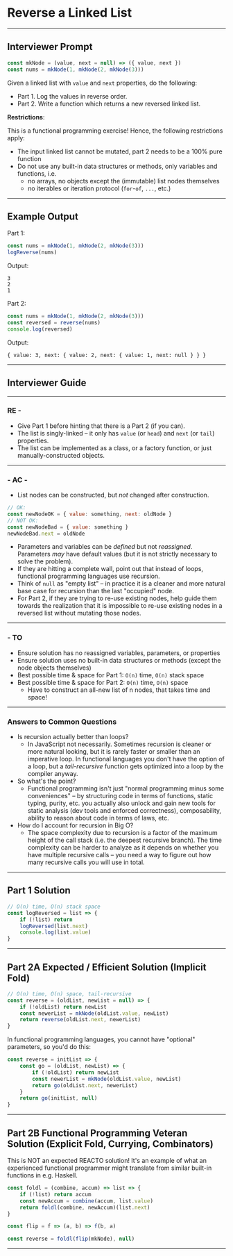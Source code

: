 
# Reverse a Linked List

---

## Interviewer Prompt

```js
const mkNode = (value, next = null) => ({ value, next })
const nums = mkNode(1, mkNode(2, mkNode(3)))
```
Given a linked list with `value` and `next` properties, do the following:
- Part 1. Log the values in reverse order.
- Part 2. Write a function which returns a new reversed linked list.

**Restrictions**:

This is a functional programming exercise! Hence, the following restrictions apply:
- The input linked list cannot be mutated, part 2 needs to be a 100% pure function 
- Do not use any built-in data structures or methods, only variables and functions, i.e.
  - no arrays, no objects except the (immutable) list nodes themselves
  - no iterables or iteration protocol (`for`-`of`, `...`, etc.)

---

## Example Output

Part 1:

```js
const nums = mkNode(1, mkNode(2, mkNode(3)))
logReverse(nums)
```

Output:

```
3
2
1
```

Part 2:

```js
const nums = mkNode(1, mkNode(2, mkNode(3)))
const reversed = reverse(nums)
console.log(reversed)
```

Output:

```
{ value: 3, next: { value: 2, next: { value: 1, next: null } } }
```

---


## Interviewer Guide

---

### RE -

* Give Part 1 before hinting that there is a Part 2 (if you can).
* The list is singly-linked – it only has `value` (or `head`) and `next` (or `tail`) properties.
* The list can be implemented as a class, or a factory function, or just manually-constructed objects. 

---

### - AC -

* List nodes can be constructed, but _not_ changed after construction.

```js
// OK:
const newNodeOK = { value: something, next: oldNode }
// NOT OK:
const newNodeBad = { value: something }
newNodeBad.next = oldNode
```

* Parameters and variables can be _defined_ but not _reassigned_. Parameters _may_ have default values (but it is not strictly necessary to solve the problem).
* If they are hitting a complete wall, point out that instead of loops, functional programming languages use recursion.
* Think of `null` as "empty list" – in practice it is a cleaner and more natural base case for recursion than the last "occupied" node.
* For Part 2, if they are trying to re-use existing nodes, help guide them towards the realization that it is impossible to re-use existing nodes in a reversed list without mutating those nodes.

---

### - TO

- Ensure solution has no reassigned variables, parameters, or properties
- Ensure solution uses no built-in data structures or methods (except the node objects themselves)
- Best possible time & space for Part 1: `O(n)` time, `O(n)` stack space
- Best possible time & space for Part 2: `O(n)` time, `O(n)` space
  - Have to construct an all-new list of n nodes, that takes time and space!

---

### Answers to Common Questions

- Is recursion actually better than loops?
  - In JavaScript not necessarily. Sometimes recursion is cleaner or more natural looking, but it is rarely faster or smaller than an imperative loop. In functional languages you don't have the option of a loop, but a _tail-recursive_ function gets optimized into a loop by the compiler anyway.
- So what's the point?
  - Functional programming isn't just "normal programming minus some conveniences" – by structuring code in terms of functions, static typing, purity, etc. you actually also unlock and gain new tools for static analysis (dev tools and enforced correctness), composability, ability to reason about code in terms of laws, etc. 
- How do I account for recursion in Big O?
  - The space complexity due to recursion is a factor of the maximum height of the call stack (i.e. the deepest recursive branch). The time complexity can be harder to analyze as it depends on whether you have multiple recursive calls – you need a way to figure out how many recursive calls you will use in total.

---

## Part 1 Solution

```js
// O(n) time, O(n) stack space
const logReversed = list => {
    if (!list) return
    logReversed(list.next)
    console.log(list.value)
}
```

---

## Part 2A Expected / Efficient Solution (Implicit Fold)

```js
// O(n) time, O(n) space, tail-recursive
const reverse = (oldList, newList = null) => {
    if (!oldList) return newList
    const newerList = mkNode(oldList.value, newList)
    return reverse(oldList.next, newerList)
}
```

In functional programming languages, you cannot have "optional" parameters, so you'd do this:

```js
const reverse = initList => {
    const go = (oldList, newList) => {
        if (!oldList) return newList
        const newerList = mkNode(oldList.value, newList)
        return go(oldList.next, newerList)
    }
    return go(initList, null)
}
```

---

## Part 2B Functional Programming Veteran Solution (Explicit Fold, Currying, Combinators)

This is NOT an expected REACTO solution! It's an example of what an experienced functional programmer might translate from similar built-in functions in e.g. Haskell.

```js
const foldl = (combine, accum) => list => {
    if (!list) return accum
    const newAccum = combine(accum, list.value)
    return foldl(combine, newAccum)(list.next)
}

const flip = f => (a, b) => f(b, a)

const reverse = foldl(flip(mkNode), null)
```

---
